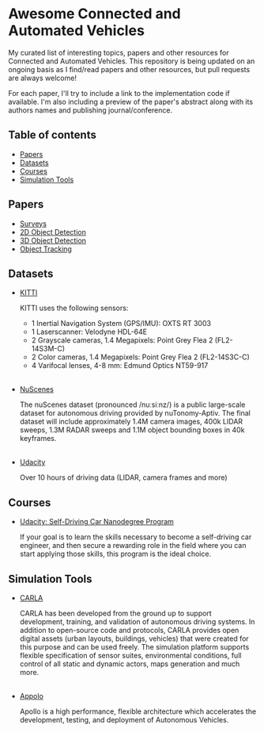 # Awesome Connected and Automated Vehicles <!-- omit in toc -->

My curated list of interesting topics, papers and other resources for Connected
and Automated Vehicles. This repository is being updated on an ongoing basis as
I find/read papers and other resources, but pull requests are always welcome!

For each paper, I'll try to include a link to the implementation code if available.
I'm also including a preview of the paper's abstract along with its authors names
and publishing journal/conference.

## Table of contents <!-- omit in toc -->

- [Papers](#papers)
- [Datasets](#datasets)
- [Courses](#courses)
- [Simulation Tools](#simulation-tools)

## Papers

- [Surveys](papers/surveys.md)
- [2D Object Detection](papers/2d-object-detection.md)
- [3D Object Detection](papers/3d-object-detection.md)
- [Object Tracking](papers/object-tracking.md)

## Datasets

- [KITTI](http://www.cvlibs.net/datasets/kitti/)
  
  KITTI uses the following sensors:
  - 1 Inertial Navigation System (GPS/IMU): OXTS RT 3003
  - 1 Laserscanner: Velodyne HDL-64E
  - 2 Grayscale cameras, 1.4 Megapixels: Point Grey Flea 2 (FL2-14S3M-C)
  - 2 Color cameras, 1.4 Megapixels: Point Grey Flea 2 (FL2-14S3C-C)
  - 4 Varifocal lenses, 4-8 mm: Edmund Optics NT59-917
<br><br>

- [NuScenes](https://www.nuscenes.org/)
  
  The nuScenes dataset (pronounced /nuːsiːnz/) is a public large-scale dataset for autonomous driving provided by nuTonomy-Aptiv. The final dataset will include approximately 1.4M camera images, 400k LIDAR sweeps, 1.3M RADAR sweeps and 1.1M object bounding boxes in 40k keyframes.
<br><br>

- [Udacity](https://github.com/udacity/self-driving-car/tree/master/datasets)
  
  Over 10 hours of driving data (LIDAR, camera frames and more)
  
## Courses

- [Udacity: Self-Driving Car Nanodegree Program](https://www.udacity.com/course/self-driving-car-engineer-nanodegree--nd013)
  
  If your goal is to learn the skills necessary to become a self-driving car engineer, and then secure a rewarding role in the field where you can start applying those skills, this program is the ideal choice. 

## Simulation Tools

- [CARLA](http://carla.org/)

  CARLA has been developed from the ground up to support development, training, and validation of autonomous driving systems. In addition to open-source code and protocols, CARLA provides open digital assets (urban layouts, buildings, vehicles) that were created for this purpose and can be used freely. The simulation platform supports flexible specification of sensor suites, environmental conditions, full control of all static and dynamic actors, maps generation and much more.
<br><br>

- [Appolo](http://apollo.auto/)
  
  Apollo is a high performance, flexible architecture which accelerates the development, testing, and deployment of Autonomous Vehicles.
